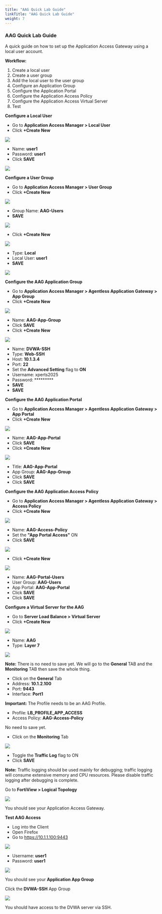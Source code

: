 ```yaml
---
title: "AAG Quick Lab Guide"
linkTitle: "AAG Quick Lab Guide"
weight: 7 
---
```


### AAG Quick Lab Guide
A quick guide on how to set up the Application Access Gateway using a local user account.

**Workflow:**
1. Create a local user
2. Create a user group
3. Add the local user to the user group
4. Configure an Application Group
5. Configure the Application Portal
6. Configure the Application Access Policy
7. Configure the Application Access Virtual Server
8. Test

**Configure a Local User**
- Go to **Application Access Manager > Local User**
- Click **+Create New**

![](aag-qlg-local-user.png)

- Name: **user1**
- Password: **user1**
- Click **SAVE**

![](aag-qlg-user-form.png)

**Configure a User Group**
- Go to **Application Access Manager > User Group**
- Click **+Create New**

![](aag-qlg.png)

- Group Name: **AAG-Users** 
- **SAVE**

![](aag-qlg-user-form.png)

- Click **+Create New**

![](aag-qlg-user-form1.png)

- Type: **Local**
- Local User: **user1**
- **SAVE**

![](aag-qlg-user-form2.png)

**Configure the AAG Application Group**
- Go to **Application Access Manager > Agentless Application Gateway > App Group**
- Click **+Create New**

![](aag-qlg-aag.png)

- Name: **AAG-App-Group**
- Click **SAVE**
- Click **+Create New**

![](aag-qlg-app-access-adv.png)

- Name: **DVWA-SSH**
- Type: **Web-SSH**
- Host: **10.1.3.4**
- Port: **22**
- Set the **Advanced Setting** flag to **ON**
- Username: xperts2025
- Password: *********
- **SAVE**
- **SAVE**

**Configure the AAG Application Portal**
- Go to **Application Access Manager > Agentless Application Gateway > App Portal**
- Click **+Create New**

![](aag-qlg-app-portal.png)

- Name: **AAG-App-Portal**
- Click **SAVE**
- Click **+Create New**

![](aag-qlg-aag-app-portal1.png)

- Title: **AAG-App-Portal**
- App Group: **AAG-App-Group**
- Click **SAVE**
- Click **SAVE**

**Configure the AAG Application Access Policy**
- Go to **Application Access Manager > Agentless Application Gateway > Access Policy**
- Click **+Create New**

![](aag-qlg-access-policy.png)

- Name: **AAG-Access-Policy**
- Set the **"App Portal Access"** ON
- Click **SAVE**

![](aag-qlg-access-policy1.png)

- Click **+Create New**

![](aag-qlg-portal-users.png)

- Name: **AAG-Portal-Users**
- User Group: **AAG-Users**
- App Portal: **AAG-App-Portal**
- Click **SAVE**
- Click **SAVE**

**Configure a Virtual Server for the AAG**
- Go to **Server Load Balance > Virtual Server**
- Click **+Create New**

![](aag-qlg-vs.png)

- Name: **AAG**
- Type: **Layer 7**

![](aag-qlg-vs1.png)

**Note:** There is no need to save yet.  We will go to the **General** TAB and the **Monitoring** TAB then save the whole thing.

- Click on the **General** Tab
- Address: **10.1.2.100**
- Port: **9443**
- Interface: **Port1**

**Important:** The Profile needs to be an AAG Profile.

- Profile: **LB_PROFILE_APP_ACCESS**
- Access Policy: **AAG-Access-Policy**

No need to save yet.

- Click on the **Monitoring** Tab

![](aag-qlg-vs-monitoring.png)

- Toggle the **Traffic Log** flag to ON
- Click **SAVE**

**Note:** Traffic logging should be used mainly for debugging; traffic logging will consume extensive memory and CPU resources. Please disable traffic logging after debugging is complete.

Go to **FortiView > Logical Topology**

![](aag-qlg-fortiview.png)

You should see your Application Access Gateway.

**Test AAG Access**
- Log into the Client
- Open Firefox
- Go to https://10.1.1.100:9443

![](aag-qlg-app-portal-access.png)

- Username: **user1**
- Password: **user1**

![](aag-qlg-user1.png)

You should see your **Application App Group**

Click the **DVWA-SSH** App Group

![](aag-qlg-dvwa-ssh.png)

You should have access to the DVWA server via SSH.




